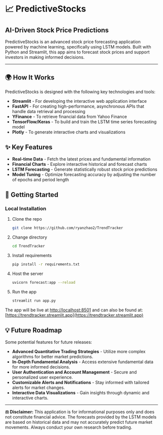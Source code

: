 # 📈 PredictiveStocks

## AI-Driven Stock Price Predictions

PredictiveStocks is an advanced stock price forecasting application powered by machine learning, specifically using LSTM models. Built with Python and Streamlit, this app aims to forecast stock prices and support investors in making informed decisions.

---

## 🌍 How It Works

PredictiveStocks is designed with the following key technologies and tools:

- **Streamlit** - For developing the interactive web application interface
- **FastAPI** - For creating high-performance, asynchronous APIs that handle data retrieval and processing
- **YFinance** - To retrieve financial data from Yahoo Finance
- **TensorFlow/Keras** - To build and train the LSTM time series forecasting model
- **Plotly** - To generate interactive charts and visualizations

## ✨ Key Features

- **Real-time Data** - Fetch the latest prices and fundamental information
- **Financial Charts** - Explore interactive historical and forecast charts
- **LSTM Forecasting** - Generate statistically robust stock price predictions
- **Model Tuning** - Optimize forecasting accuracy by adjusting the number of epochs and period length

## 🚀 Getting Started

### Local Installation

1. Clone the repo
    ```bash
    git clone https://github.com/ryanzhao2/TrendTracker
    ```
2. Change directory
    ```bash
    cd TrendTracker
    ```
3. Install requirements
    ```bash
    pip install -r requirements.txt
    ```
4. Host the server
    ```bash
    uvicorn forecast:app --reload
    ```
5. Run the app
    ```bash
    streamlit run app.py
    ```

The app will be live at [http://localhost:8501](http://localhost:8501) and can also be found at: [https://trendtracker.streamlit.app](https://trendtracker.streamlit.app)

## 💡 Future Roadmap

Some potential features for future releases:

- **Advanced Quantitative Trading Strategies** - Utilize more complex algorithms for better market predictions.
- **In-Depth Fundamental Analysis** - Access extensive fundamental data for more informed decisions.
- **User Authentication and Account Management** - Secure and personalized user experience.
- **Customizable Alerts and Notifications** - Stay informed with tailored alerts for market changes.
- **Interactive Data Visualizations** - Gain insights through dynamic and interactive charts.

---

**⚖️ Disclaimer:** This application is for informational purposes only and does not constitute financial advice. The forecasts provided by the LSTM models are based on historical data and may not accurately predict future market movements. Always conduct your own research before trading.